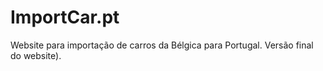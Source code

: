 # ImportCar.pt

Website para importação de carros da Bélgica para Portugal.
Versão final do website).
